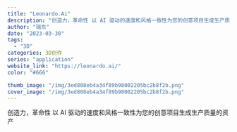 ```yaml
---
title: "Leonardo.Ai"
description: "创造力，革命性 以 AI 驱动的速度和风格一致性为您的创意项目生成生产质量的资产"
author: "瑞东"
date: "2023-03-30"
tags:
  - "3D"
categories: 3D创作
series: "application"
website_link: "https://leonardo.ai/"
color: "#666"

thumb_image: "/img/3ed808eb4a34f89b98002205bc2b8f2b.png"
cover_image: "/img/3ed808eb4a34f89b98002205bc2b8f2b.png"
---
```


创造力，革命性 以 AI 驱动的速度和风格一致性为您的创意项目生成生产质量的资产